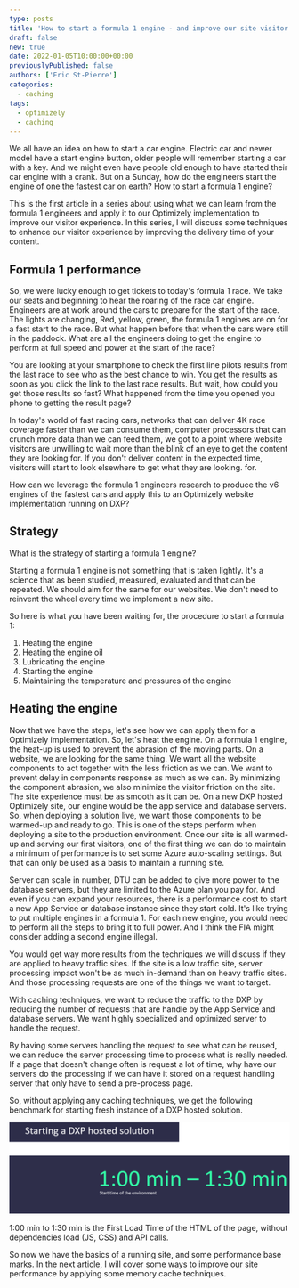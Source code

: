 ```yaml
---
type: posts
title: 'How to start a formula 1 engine - and improve our site visitor experience'
draft: false
new: true
date: 2022-01-05T10:00:00+00:00
previouslyPublished: false
authors: ['Eric St-Pierre']
categories:
  - caching
tags:
  - optimizely
  - caching
---
```


We all have an idea on how to start a car engine. Electric car and newer model have a start engine button, older people will remember starting a car with a key. And we might even have people old enough to have started their car engine with a crank. But on a Sunday, how do the engineers start the engine of one the fastest car on earth? How to start a formula 1 engine?

This is the first article in a series about using what we can learn from the formula 1 engineers and apply it to our Optimizely implementation to improve our visitor experience. In this series, I will discuss some techniques to enhance our visitor experience by improving the delivery time of your content.

## Formula 1 performance

So, we were lucky enough to get tickets to today's formula 1 race. We take our seats and beginning to hear the roaring of the race car engine. Engineers are at work around the cars to prepare for the start of the race. The lights are changing, Red, yellow, green, the formula 1 engines are on for a fast start to the race. But what happen before that when the cars were still in the paddock. What are all the engineers doing to get the engine to perform at full speed and power at the start of the race?

You are looking at your smartphone to check the first line pilots results from the last race to see who as the best chance to win. You get the results as soon as you click the link to the last race results. But wait, how could you get those results so fast? What happened from the time you opened you phone to getting the result page?

In today's world of fast racing cars, networks that can deliver 4K race coverage faster than we can consume them, computer processors that can crunch more data than we can feed them, we got to a point where website visitors are unwilling to wait more than the blink of an eye to get the content they are looking for.  If you don't deliver content in the expected time, visitors will start to look elsewhere to get what they are looking. for.

How can we leverage the formula 1 engineers research to produce the v6 engines of the fastest cars and apply this to an Optimizely website implementation running on DXP?

## Strategy

What is the strategy of starting a formula 1 engine?

Starting a formula 1 engine is not something that is taken lightly. It's a science that as been studied, measured, evaluated and that can be repeated. We should aim for the same for our websites. We don't need to reinvent the wheel every time we implement a new site.

So here is what you have been waiting for, the procedure to start a formula 1:

1. Heating the engine
2. Heating the engine oil
3. Lubricating the engine
4. Starting the engine
5. Maintaining the temperature and pressures of the engine

## Heating the engine

Now that we have the steps, let's see how we can apply them for a Optimizely implementation. So, let's heat the engine. On a formula 1 engine, the heat-up is used to prevent the abrasion of the moving parts. On a website, we are looking for the same thing. We want all the website components to act together with the less friction as we can. We want to prevent delay in components response as much as we can. By minimizing the component abrasion, we also minimize the visitor friction on the site. The site experience must be as smooth as it can be. On a new DXP hosted Optimizely site, our engine would be the app service and database servers. So, when deploying a solution live, we want those components to be warmed-up and ready to go. This is one of the steps perform when deploying a site to the production environment. Once our site is all warmed-up and serving our first visitors, one of the first thing we can do to maintain a minimum of performance is to set some Azure auto-scaling settings. But that can only be used as a basis to maintain a running site.

Server can scale in number, DTU can be added to give more power to the database servers, but they are limited to the Azure plan you pay for. And even if you can expand your resources, there is a performance cost to start a new App Service or database instance since they start cold. It's like trying to put multiple engines in a formula 1. For each new engine, you would need to perform all the steps to bring it to full power. And I think the FIA might consider adding a second engine illegal.

You would get way more results from the techniques we will discuss if they are applied to heavy traffic sites. If the site is a low traffic site, server processing impact won't be as much in-demand than on heavy traffic sites. And those processing requests are one of the things we want to target.

With caching techniques, we want to reduce the traffic to the DXP by reducing the number of requests that are handle by the App Service and database servers. We want highly specialized and optimized server to handle the request.

By having some servers handling the request to see what can be reused, we can reduce the server processing time to process what is really needed. If a page that doesn't change often is request a lot of time, why have our servers do the processing if we can have it stored on a request handling server that only have to send a pre-process page.

So, without applying any caching techniques, we get the following benchmark for starting fresh instance of a DXP hosted solution.

![benchmark](images/benchmark.png)

1:00 min to 1:30 min is the First Load Time of the HTML of the page, without dependencies load (JS, CSS) and API calls.

So now we have the basics of a running site, and some performance base marks.  In the next article, I will cover some ways to improve our site performance by applying some memory cache techniques.

